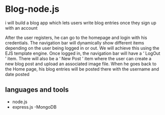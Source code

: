 # Blog-node.js

i will build a blog app which lets users write blog entries once they sign up
with an account

After the user registers, he can go to the homepage and login with his
credentials.
The navigation bar will dynamically show different items
depending on the user being logged in or out. We will achieve this using the
EJS template engine.
Once logged in, the navigation bar will have a ‘ LogOut ’ item. There will also be a ‘ New Post ’ item where the user can create a
new blog post and upload an associated image file.
When he goes back to
the Home page, his blog entries will be posted there with the username and
date posted

## languages and tools

- node.js
- express.js
-MongoDB
